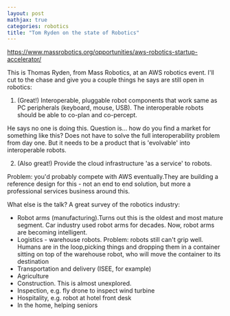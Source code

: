 ```yaml
---
layout: post
mathjax: true
categories: robotics
title: "Tom Ryden on the state of Robotics"
---
```


https://www.massrobotics.org/opportunities/aws-robotics-startup-accelerator/

This is Thomas Ryden, from Mass Robotics, at an AWS robotics event. I'll cut to the chase and give you a couple things he says are still open in robotics:

1. (Great!) Interoperable, pluggable robot components that work same as PC peripherals (keyboard, mouse, USB). The interoperable robots should be able to co-plan and co-percept.

He says no one is doing this. Question is... how do you find a market for something like this? Does not have to solve the full interoperability problem from day one. But it needs to be a product that is 'evolvable' into interoperable robots.

2. (Also great!) Provide the cloud infrastructure 'as a service' to robots.

Problem: you'd probably compete with AWS eventually.They are building a reference design for this - not an end to end solution, but more a professional services business around this.

What else is the talk? A great survey of the robotics industry:
- Robot arms (manufacturing).Turns out this is the oldest and most mature segment. Car industry used robot arms for decades. Now, robot arms are becoming intelligent.
- Logistics - warehouse robots. Problem: robots still can't grip well. Humans are in the loop,picking things and dropping them in a container sitting on top of the warehouse robot, who will move the container to its destination
- Transportation and delivery (ISEE, for example)
- Agriculture
- Construction. This is almost unexplored.
- Inspection, e.g. fly drone to inspect wind turbine
- Hospitality, e.g. robot at hotel front desk
- In the home, helping seniors


